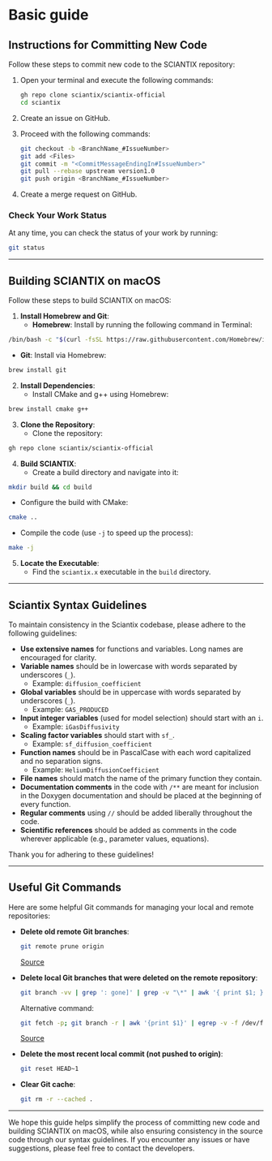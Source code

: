 # Basic guide

## Instructions for Committing New Code

Follow these steps to commit new code to the SCIANTIX repository:

1. Open your terminal and execute the following commands:

   ```bash
   gh repo clone sciantix/sciantix-official
   cd sciantix
   ```

2. Create an issue on GitHub.

3. Proceed with the following commands:

   ```bash
   git checkout -b <BranchName_#IssueNumber>
   git add <Files>
   git commit -m "<CommitMessageEndingIn#IssueNumber>"
   git pull --rebase upstream version1.0
   git push origin <BranchName_#IssueNumber>
   ```

4. Create a merge request on GitHub.

### Check Your Work Status

At any time, you can check the status of your work by running:

```bash
git status
```

---

## Building SCIANTIX on macOS

Follow these steps to build SCIANTIX on macOS:

1. **Install Homebrew and Git**:
   - **Homebrew**: Install by running the following command in Terminal:
```bash
/bin/bash -c "$(curl -fsSL https://raw.githubusercontent.com/Homebrew/install/HEAD/install.sh)"
```
   - **Git**: Install via Homebrew:
```bash
brew install git
```

2. **Install Dependencies**:
   - Install CMake and g++ using Homebrew:
```bash
brew install cmake g++
```

3. **Clone the Repository**:
   - Clone the repository:
```bash
gh repo clone sciantix/sciantix-official
```

4. **Build SCIANTIX**:
   - Create a build directory and navigate into it:
```bash
mkdir build && cd build
```
  - Configure the build with CMake:
```bash
cmake ..
```
   - Compile the code (use `-j` to speed up the process):
```bash
make -j
```

5. **Locate the Executable**:
   - Find the `sciantix.x` executable in the `build` directory.

---

## Sciantix Syntax Guidelines

To maintain consistency in the Sciantix codebase, please adhere to the following guidelines:

- **Use extensive names** for functions and variables. Long names are encouraged for clarity.
- **Variable names** should be in lowercase with words separated by underscores (`_`).
  - Example: `diffusion_coefficient`
- **Global variables** should be in uppercase with words separated by underscores (`_`).
  - Example: `GAS_PRODUCED`
- **Input integer variables** (used for model selection) should start with an `i`.
  - Example: `iGasDiffusivity`
- **Scaling factor variables** should start with `sf_`.
  - Example: `sf_diffusion_coefficient`
- **Function names** should be in PascalCase with each word capitalized and no separation signs.
  - Example: `HeliumDiffusionCoefficient`
- **File names** should match the name of the primary function they contain.
- **Documentation comments** in the code with `/**` are meant for inclusion in the Doxygen documentation and should be placed at the beginning of every function.
- **Regular comments** using `//` should be added liberally throughout the code.
- **Scientific references** should be added as comments in the code wherever applicable (e.g., parameter values, equations).

Thank you for adhering to these guidelines!

---

## Useful Git Commands

Here are some helpful Git commands for managing your local and remote repositories:

- **Delete old remote Git branches**:
  
  ```bash
  git remote prune origin
  ```

  [Source](https://git-scm.com/docs/git-remote#Documentation/git-remote.txt-empruneem)

- **Delete local Git branches that were deleted on the remote repository**:

  ```bash
  git branch -vv | grep ': gone]' | grep -v "\*" | awk '{ print $1; }' | xargs -r git branch -D
  ```

  Alternative command:

  ```bash
  git fetch -p; git branch -r | awk '{print $1}' | egrep -v -f /dev/fd/0 <(git branch -vv | grep origin) | awk '{print $1}' | xargs git branch -d
  ```

  [Source](https://medium.com/@kcmueller/delete-local-git-branches-that-were-deleted-on-remote-repository-b596b71b530c)

- **Delete the most recent local commit (not pushed to origin)**:

  ```bash
  git reset HEAD~1
  ```

- **Clear Git cache**:

  ```bash
  git rm -r --cached .
  ```

---

We hope this guide helps simplify the process of committing new code and building SCIANTIX on macOS, while also ensuring consistency in the source code through our syntax guidelines. If you encounter any issues or have suggestions, please feel free to contact the developers.